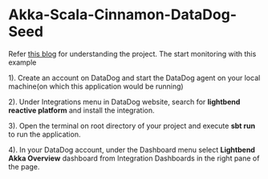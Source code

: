 # Akka-Scala-Cinnamon-DataDog-Seed

Refer <a href="https://blog.knoldus.com/2017/07/02/monitoring-akka-based-applications-with-cinnamon-and-datadog/">this blog</a> for understanding the project. The start monitoring with this example
 
1). Create an account on DataDog and start the DataDog agent on your local machine(on which this application would be running)

2). Under Integrations menu in DataDog website, search for **lightbend reactive platform** and install the integration.

3). Open the terminal on root directory of your project and execute **sbt run** to run the application.

4). In your DataDog account, under the Dashboard menu select **Lightbend Akka Overview** dashboard from Integration Dashboards in the right pane of the page.